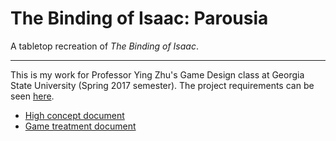 # The Binding of Isaac: Parousia

A tabletop recreation of _The Binding of Isaac_.

---

This is my work for Professor Ying Zhu's Game Design class at Georgia State University (Spring 2017 semester). The project requirements can be seen [here](https://docs.google.com/viewer?a=v&pid=sites&srcid=ZGVmYXVsdGRvbWFpbnxnc3VnYW1lZGVzaWdufGd4OjdmOTYyMDYxZTEyYWQ1ZTE).

 - [High concept document](high-level.md)
 - [Game treatment document](treatment.md)
